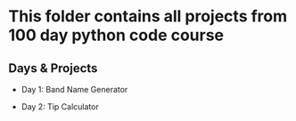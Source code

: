 

# This folder contains all projects from 100 day python code course

## Days & Projects 

- Day 1: Band Name Generator 
* Day 2: Tip Calculator

 

